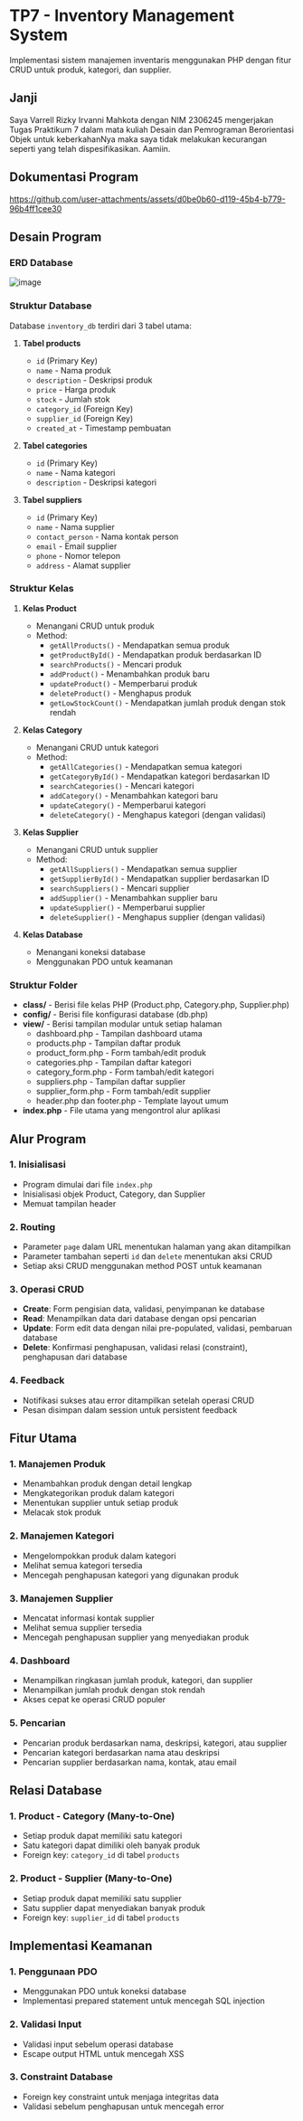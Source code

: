 # TP7 - Inventory Management System

Implementasi sistem manajemen inventaris menggunakan PHP dengan fitur CRUD untuk produk, kategori, dan supplier.

## Janji
Saya Varrell Rizky Irvanni Mahkota dengan NIM 2306245 mengerjakan Tugas Praktikum 7 dalam mata kuliah Desain dan Pemrograman Berorientasi Objek untuk keberkahanNya maka saya tidak melakukan kecurangan seperti yang telah dispesifikasikan. Aamiin.

## Dokumentasi Program
https://github.com/user-attachments/assets/d0be0b60-d119-45b4-b779-96b4ff1cee30

## Desain Program

### ERD Database
![image](https://github.com/user-attachments/assets/33e3f2a6-4117-4235-ab09-cdc6d37a90f0)

### Struktur Database
Database `inventory_db` terdiri dari 3 tabel utama:
1. **Tabel products**
   - `id` (Primary Key)
   - `name` - Nama produk
   - `description` - Deskripsi produk
   - `price` - Harga produk
   - `stock` - Jumlah stok
   - `category_id` (Foreign Key)
   - `supplier_id` (Foreign Key)
   - `created_at` - Timestamp pembuatan

2. **Tabel categories**
   - `id` (Primary Key)
   - `name` - Nama kategori
   - `description` - Deskripsi kategori

3. **Tabel suppliers**
   - `id` (Primary Key)
   - `name` - Nama supplier
   - `contact_person` - Nama kontak person
   - `email` - Email supplier
   - `phone` - Nomor telepon
   - `address` - Alamat supplier

### Struktur Kelas
1. **Kelas Product**
   - Menangani CRUD untuk produk
   - Method:
      - `getAllProducts()` - Mendapatkan semua produk
      - `getProductById()` - Mendapatkan produk berdasarkan ID
      - `searchProducts()` - Mencari produk
      - `addProduct()` - Menambahkan produk baru
      - `updateProduct()` - Memperbarui produk
      - `deleteProduct()` - Menghapus produk
      - `getLowStockCount()` - Mendapatkan jumlah produk dengan stok rendah

2. **Kelas Category**
   - Menangani CRUD untuk kategori
   - Method:
      - `getAllCategories()` - Mendapatkan semua kategori
      - `getCategoryById()` - Mendapatkan kategori berdasarkan ID
      - `searchCategories()` - Mencari kategori
      - `addCategory()` - Menambahkan kategori baru
      - `updateCategory()` - Memperbarui kategori
      - `deleteCategory()` - Menghapus kategori (dengan validasi)

3. **Kelas Supplier**
   - Menangani CRUD untuk supplier
   - Method:
      - `getAllSuppliers()` - Mendapatkan semua supplier
      - `getSupplierById()` - Mendapatkan supplier berdasarkan ID
      - `searchSuppliers()` - Mencari supplier
      - `addSupplier()` - Menambahkan supplier baru
      - `updateSupplier()` - Memperbarui supplier
      - `deleteSupplier()` - Menghapus supplier (dengan validasi)

4. **Kelas Database**
   - Menangani koneksi database
   - Menggunakan PDO untuk keamanan

### Struktur Folder
- **class/** - Berisi file kelas PHP (Product.php, Category.php, Supplier.php)
- **config/** - Berisi file konfigurasi database (db.php)
- **view/** - Berisi tampilan modular untuk setiap halaman
   - dashboard.php - Tampilan dashboard utama
   - products.php - Tampilan daftar produk
   - product_form.php - Form tambah/edit produk
   - categories.php - Tampilan daftar kategori
   - category_form.php - Form tambah/edit kategori
   - suppliers.php - Tampilan daftar supplier
   - supplier_form.php - Form tambah/edit supplier
   - header.php dan footer.php - Template layout umum
- **index.php** - File utama yang mengontrol alur aplikasi

## Alur Program

### 1. Inisialisasi
- Program dimulai dari file `index.php`
- Inisialisasi objek Product, Category, dan Supplier
- Memuat tampilan header

### 2. Routing
- Parameter `page` dalam URL menentukan halaman yang akan ditampilkan
- Parameter tambahan seperti `id` dan `delete` menentukan aksi CRUD
- Setiap aksi CRUD menggunakan method POST untuk keamanan

### 3. Operasi CRUD
- **Create**: Form pengisian data, validasi, penyimpanan ke database
- **Read**: Menampilkan data dari database dengan opsi pencarian
- **Update**: Form edit data dengan nilai pre-populated, validasi, pembaruan database
- **Delete**: Konfirmasi penghapusan, validasi relasi (constraint), penghapusan dari database

### 4. Feedback
- Notifikasi sukses atau error ditampilkan setelah operasi CRUD
- Pesan disimpan dalam session untuk persistent feedback

## Fitur Utama

### 1. Manajemen Produk
- Menambahkan produk dengan detail lengkap
- Mengkategorikan produk dalam kategori
- Menentukan supplier untuk setiap produk
- Melacak stok produk

### 2. Manajemen Kategori
- Mengelompokkan produk dalam kategori
- Melihat semua kategori tersedia
- Mencegah penghapusan kategori yang digunakan produk

### 3. Manajemen Supplier
- Mencatat informasi kontak supplier
- Melihat semua supplier tersedia
- Mencegah penghapusan supplier yang menyediakan produk

### 4. Dashboard
- Menampilkan ringkasan jumlah produk, kategori, dan supplier
- Menampilkan jumlah produk dengan stok rendah
- Akses cepat ke operasi CRUD populer

### 5. Pencarian
- Pencarian produk berdasarkan nama, deskripsi, kategori, atau supplier
- Pencarian kategori berdasarkan nama atau deskripsi
- Pencarian supplier berdasarkan nama, kontak, atau email

## Relasi Database

### 1. Product - Category (Many-to-One)
- Setiap produk dapat memiliki satu kategori
- Satu kategori dapat dimiliki oleh banyak produk
- Foreign key: `category_id` di tabel `products`

### 2. Product - Supplier (Many-to-One)
- Setiap produk dapat memiliki satu supplier
- Satu supplier dapat menyediakan banyak produk
- Foreign key: `supplier_id` di tabel `products`

## Implementasi Keamanan

### 1. Penggunaan PDO
- Menggunakan PDO untuk koneksi database
- Implementasi prepared statement untuk mencegah SQL injection

### 2. Validasi Input
- Validasi input sebelum operasi database
- Escape output HTML untuk mencegah XSS

### 3. Constraint Database
- Foreign key constraint untuk menjaga integritas data
- Validasi sebelum penghapusan untuk mencegah error



